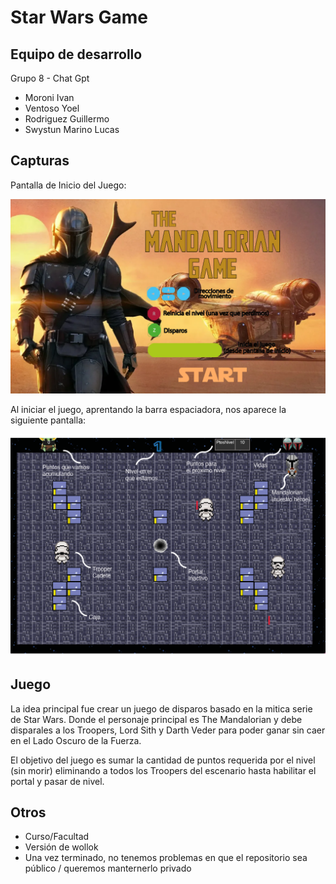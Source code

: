 # Star Wars Game 

## Equipo de desarrollo

Grupo 8 - Chat Gpt

- Moroni Ivan 
- Ventoso Yoel 
- Rodriguez Guillermo 
- Swystun Marino Lucas 

## Capturas

Pantalla de Inicio del Juego:


![Pantalla de inicio](https://github.com/obj1unq/2023s1---tp-game-chatgpt/blob/c3f04a738b3974406b73a7538eded8c7adbc5f9e/assets/background-inicio.png)

Al iniciar el juego, aprentando la barra espaciadora, nos aparece la siguiente pantalla:


![Pantalla de Nivel 1](https://github.com/obj1unq/2023s1---tp-game-chatgpt/blob/master/assets/screenshot%20nivel%201.png)

## Juego

La idea principal fue crear un juego de disparos basado en la mitica serie de Star Wars. Donde el personaje principal es The Mandalorian
y debe disparales a los Troopers, Lord Sith y Darth Veder para poder ganar sin caer en el Lado Oscuro de la Fuerza.

El objetivo del juego es sumar la cantidad de puntos requerida por el nivel (sin morir) eliminando a todos los Troopers del escenario hasta habilitar el portal y pasar de nivel.


## Otros

- Curso/Facultad
- Versión de wollok
- Una vez terminado, no tenemos problemas en que el repositorio sea público / queremos manternerlo privado
